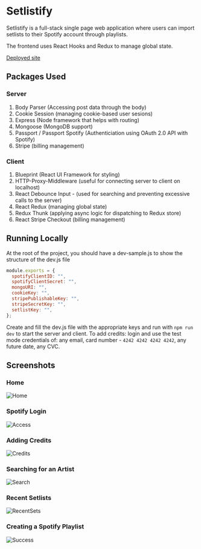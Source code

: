 # Setlistify

Setlistify is a full-stack single page web application where users can import setlists to their Spotify account through playlists.

The frontend uses React Hooks and Redux to manage global state.

[Deployed site](http://setlistify-prod.herokuapp.com)

## Packages Used
### Server

1. Body Parser (Accessing post data through the body)
2. Cookie Session (managing cookie-based user sesions)
3. Express (Node framework that helps with routing)
4. Mongoose (MongoDB support)
5. Passport / Passport Spotify (Authenticiation using OAuth 2.0 API with Spotify)
6. Stripe (billing management)

### Client
1. Blueprint (React UI Framework for styling)
2. HTTP-Proxy-Middleware (useful for connecting server to client on localhost)
3. React Debounce Input - (used for searching and preventing excessive calls to the server)
4. React Redux (managing global state)
5. Redux Thunk (applying async logic for dispatching to Redux store)
6. React Stripe Checkout (billing management)

## Running Locally
At the root of the project, you should have a dev-sample.js to show the structure of the dev.js file

```js
module.exports = {
  spotifyClientID: "",
  spotifyClientSecret: "",
  mongoURI: "",
  cookieKey: "",
  stripePublishableKey: "",
  stripeSecretKey: "",
  setlistKey: "",
};
```

Create and fill the dev.js file with the appropriate keys and run with ```npm run dev``` to start the server and client. To add credits: login and use the test mode credentials of: any email, card number - ```4242 4242 4242 4242```, any future date, any CVC.

## Screenshots

### Home 
![Home](screenshots/Home.png)

### Spotify Login
![Access](screenshots/Access.png)

### Adding Credits
![Credits](screenshots/Credits.png)

### Searching for an Artist
![Search](screenshots/Search.png)

### Recent Setlists
![RecentSets](screenshots/RecentSets.png)

### Creating a Spotify Playlist
![Success](screenshots/Success.png)
